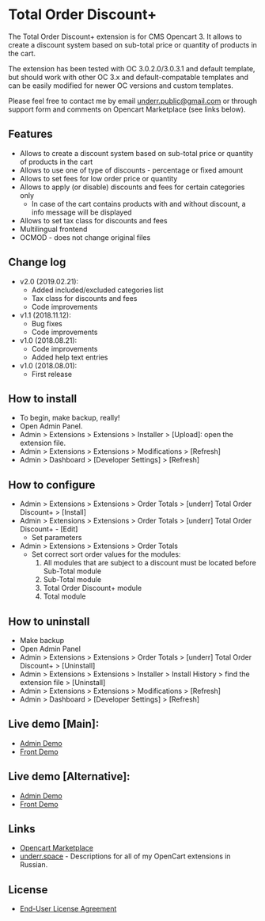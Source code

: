 # Total Order Discount+

The Total Order Discount+ extension is for CMS Opencart 3. It allows to create a discount system based on sub-total price or quantity of products in the cart.

The extension has been tested with OC 3.0.2.0/3.0.3.1 and default template, but should work with other OC 3.x and default-compatable templates and can be easily modified for newer OC versions and custom templates.

Please feel free to contact me by email <underr.public@gmail.com> or through support form and comments on Opencart Marketplace (see links below).

## Features
* Allows to create a discount system based on sub-total price or quantity of products in the cart
* Allows to use one of type of discounts - percentage or fixed amount
* Allows to set fees for low order price or quantity
* Allows to apply (or disable) discounts and fees for certain categories only
  * In case of the cart contains products with and without discount, a info message will be displayed
* Allows to set tax class for discounts and fees
* Multilingual frontend
* OCMOD - does not change original files

## Change log
* v2.0 (2019.02.21):
  * Added included/excluded categories list
  * Tax class for discounts and fees
  * Code improvements
* v1.1 (2018.11.12):
  * Bug fixes
  * Code improvements
* v1.0 (2018.08.21):
  * Code improvements
  * Added help text entries
* v1.0 (2018.08.01):
  * First release

## How to install
* To begin, make backup, really!
* Open Admin Panel.
* Admin > Extensions > Extensions > Installer > [Upload]: open the extension file.
* Admin > Extensions > Extensions > Modifications > [Refresh]
* Admin > Dashboard > [Developer Settings] > [Refresh]

## How to configure
* Admin > Extensions > Extensions > Order Totals > [underr] Total Order Discount+ > [Install]
* Admin > Extensions > Extensions > Order Totals > [underr] Total Order Discount+ - [Edit]
    * Set parameters
* Admin > Extensions > Extensions > Order Totals
    * Set correct sort order values for the modules:
        1. All modules that are subject to a discount must be located before Sub-Total module
        2. Sub-Total module
        3. Total Order Discount+ module
        4. Total module

## How to uninstall
* Make backup
* Open Admin Panel
* Admin > Extensions > Extensions > Order Totals > [underr] Total Order Discount+ > [Uninstall]
* Admin > Extensions > Extensions > Installer > Install History > find the extension file > [Uninstall]
* Admin > Extensions > Extensions > Modifications > [Refresh]
* Admin > Dashboard > [Developer Settings] > [Refresh]

## Live demo [Main]:
  * [Admin Demo](http://ocmod.freevar.com/oc3020/a/admin/index.php?route=extension/total/order_discount)
  * [Front Demo](http://ocmod.freevar.com/oc3020/a)

## Live demo [Alternative]:
  * [Admin Demo](https://oc3020.underr.thats.im/a/admin/index.php?route=extension/total/order_discount)
  * [Front Demo](https://oc3020.underr.thats.im/a)

## Links
* [Opencart Marketplace](https://www.opencart.com/index.php?route=marketplace/extension/info&extension_id=35103)
* [underr.space](https://underr.space/tag:opencart) - Descriptions for all of my OpenCart extensions in Russian.

## License
* [End-User License Agreement](https://raw.githubusercontent.com/underr-ua/ocmod3-total-order-discount-plus/master/EULA.txt)
